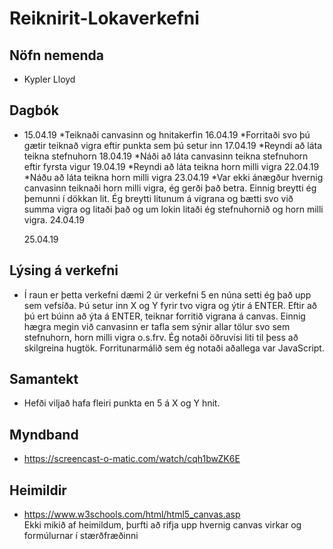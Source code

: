 # Reiknirit-Lokaverkefni

## Nöfn nemenda
- Kypler Lloyd

## Dagbók
- 15.04.19 
    *Teiknaði canvasinn og hnitakerfin
  16.04.19
    *Forritaði svo þú gætir teiknað vigra eftir punkta sem þú setur inn
  17.04.19
    *Reyndi að láta teikna stefnuhorn 
  18.04.19
    *Náði að láta canvasinn teikna stefnuhorn eftir fyrsta vigur
  19.04.19
    *Reyndi að láta teikna horn milli vigra
  22.04.19
    *Náðu að láta teikna horn milli vigra
  23.04.19
    *Var ekki ánægður hvernig canvasinn teiknaði horn milli vigra, ég gerði það betra. Einnig breytti ég þemunni í dökkan lit.
    Ég breytti litunum á vigrana og bætti svo við summa vigra og litaði það og um lokin litaði ég stefnuhornið og horn milli vigra. 
  24.04.19
    
  25.04.19
  

## Lýsing á verkefni
- Í raun er þetta verkefni dæmi 2 úr verkefni 5 en núna setti ég það upp sem vefsíða. Þú setur inn X og Y fyrir tvo vigra og ýtir á ENTER.
  Eftir að þú ert búinn að ýta á ENTER, teiknar forritið vigrana á canvas. Einnig hægra megin við canvasinn er tafla sem sýnir allar tölur
  svo sem stefnuhorn, horn milli vigra o.s.frv. Ég notaði öðruvísi liti til þess að skilgreina hugtök. Forritunarmálið sem ég notaði
  aðallega var JavaScript.

## Samantekt
- Hefði viljað hafa fleiri punkta en 5 á X og Y hnit.


## Myndband
- https://screencast-o-matic.com/watch/cqh1bwZK6E


## Heimildir
- https://www.w3schools.com/html/html5_canvas.asp    
  Ekki mikið af heimildum, þurfti að rifja upp hvernig canvas virkar og formúlurnar í stærðfræðinni

